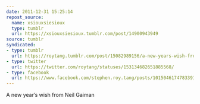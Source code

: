 ```yaml
---
date: 2011-12-31 15:25:14
repost_source:
  name: xsiouxsiesioux
  type: tumblr
  url: https://xsiouxsiesioux.tumblr.com/post/14900943949
source: tumblr
syndicated:
- type: tumblr
  url: https://roytang.tumblr.com/post/15082989156/a-new-years-wish-from-neil-gaiman
- type: twitter
  url: https://twitter.com/roytang/statuses/153134682651885568/
- type: facebook
  url: https://www.facebook.com/stephen.roy.tang/posts/10150461747833912
---
```


<p>A new year&rsquo;s wish from Neil Gaiman</p>